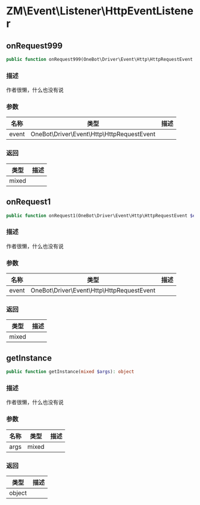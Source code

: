 # ZM\Event\Listener\HttpEventListener

## onRequest999

```php
public function onRequest999(OneBot\Driver\Event\Http\HttpRequestEvent $event): mixed
```

### 描述

作者很懒，什么也没有说

### 参数

| 名称 | 类型 | 描述 |
| -------- | ---- | ----------- |
| event | OneBot\Driver\Event\Http\HttpRequestEvent |  |

### 返回

| 类型 | 描述 |
| ---- | ----------- |
| mixed |  |


## onRequest1

```php
public function onRequest1(OneBot\Driver\Event\Http\HttpRequestEvent $event): mixed
```

### 描述

作者很懒，什么也没有说

### 参数

| 名称 | 类型 | 描述 |
| -------- | ---- | ----------- |
| event | OneBot\Driver\Event\Http\HttpRequestEvent |  |

### 返回

| 类型 | 描述 |
| ---- | ----------- |
| mixed |  |


## getInstance

```php
public function getInstance(mixed $args): object
```

### 描述

作者很懒，什么也没有说

### 参数

| 名称 | 类型 | 描述 |
| -------- | ---- | ----------- |
| args | mixed |  |

### 返回

| 类型 | 描述 |
| ---- | ----------- |
| object |  |
